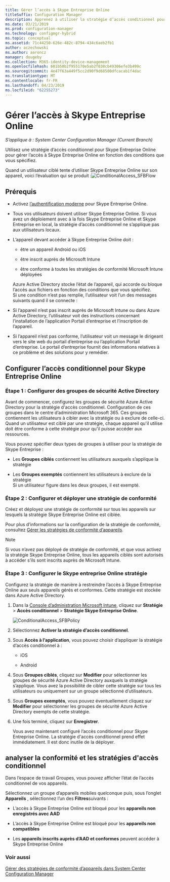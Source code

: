 ```yaml
---
title: Gérer l’accès à Skype Entreprise Online
titleSuffix: Configuration Manager
description: Apprenez à utiliser la stratégie d’accès conditionnel pour gérer l’accès à Skype Entreprise Online.
ms.date: 03/21/2019
ms.prod: configuration-manager
ms.technology: configmgr-hybrid
ms.topic: conceptual
ms.assetid: 71c44250-626e-482c-8794-434c6aeb2fb1
author: aczechowski
ms.author: aaroncz
manager: dougeby
ms.collection: M365-identity-device-management
ms.openlocfilehash: 601b58b2f955170e5ab2f038cb49306efe3b499c
ms.sourcegitcommit: 4e47f63a449f5cc2d90f9d68500dfcacab1f4dac
ms.translationtype: MT
ms.contentlocale: fr-FR
ms.lasthandoff: 04/23/2019
ms.locfileid: "62255273"
---
```

# <a name="manage-skype-for-business-online-access"></a>Gérer l’accès à Skype Entreprise Online

*S’applique à : System Center Configuration Manager (Current Branch)*


Utilisez une stratégie d’accès conditionnel pour Skype Entreprise Online pour gérer l’accès à Skype Entreprise Online en fonction des conditions que vous spécifiez.  


 Quand un utilisateur ciblé tente d’utiliser Skype Entreprise Online sur son appareil, voici l’évaluation qui se produit :![ConditionalAccess&#95;SFBFlow](media/ConditionalAccess_SFBFlow.png)  

## <a name="prerequisites"></a>Prérequis  

- Activez [l’authentification moderne](https://aka.ms/SkypeModernAuth) pour Skype Entreprise Online.   

- Tous vos utilisateurs doivent utiliser Skype Entreprise Online. Si vous avez un déploiement avec à la fois Skype Entreprise Online et Skype Entreprise en local, la stratégie d’accès conditionnel ne s’applique pas aux utilisateurs locaux.  

- L’appareil devant accéder à Skype Entreprise Online doit :  

  -   être un appareil Android ou iOS

  -   être inscrit auprès de Microsoft Intune

  -   être conforme à toutes les stratégies de conformité Microsoft Intune déployées

  Azure Active Directory stocke l’état de l’appareil, qui accorde ou bloque l’accès aux fichiers en fonction des conditions que vous spécifiez.  
  Si une condition n’est pas remplie, l’utilisateur voit l’un des messages suivants quand il se connecte :  

- Si l’appareil n’est pas inscrit auprès de Microsoft Intune ou dans Azure Active Directory, l’utilisateur voit des instructions concernant l’installation de l’application Portail d’entreprise et l’inscription de l’appareil.  

- Si l’appareil n’est pas conforme, l’utilisateur voit un message le dirigeant vers le site web du portail d’entreprise ou l’application Portail d’entreprise. Le portail d’entreprise fournit des informations relatives à ce problème et des solutions pour y remédier.  

## <a name="configure-conditional-access-for-skype-for-business-online"></a>Configurer l’accès conditionnel pour Skype Entreprise Online  

### <a name="step-1-configure-active-directory-security-groups"></a>Étape 1 : Configurer des groupes de sécurité Active Directory  
 Avant de commencer, configurez les groupes de sécurité Azure Active Directory pour la stratégie d'accès conditionnel. Configuration de ces groupes dans le centre d’administration Microsoft 365. Ces groupes contiennent les utilisateurs à cibler avec la stratégie ou à exclure de celle-ci. Quand un utilisateur est ciblé par une stratégie, chaque appareil qu'il utilise doit être conforme à cette stratégie pour qu'il puisse accéder aux ressources.  

 Vous pouvez spécifier deux types de groupes à utiliser pour la stratégie de Skype Entreprise :  

-   Les **Groupes ciblés** contiennent les utilisateurs auxquels s’applique la stratégie  

-   Les **Groupes exemptés** contiennent les utilisateurs à exclure de la stratégie  
    Si un utilisateur figure dans les deux groupes, il est exempté.  

### <a name="step-2-configure-and-deploy-a-compliance-policy"></a>Étape 2 : Configurer et déployer une stratégie de conformité  
 Créez et déployez une stratégie de conformité sur tous les appareils sur lesquels la stratégie Skype Entreprise Online est ciblée.  

 Pour plus d’informations sur la configuration de la stratégie de conformité, consultez [Gérer les stratégies de conformité d’appareils](../../protect/deploy-use/device-compliance-policies.md).  

> [!NOTE]  
>  Si vous n’avez pas déployé de stratégie de conformité, et que vous activez la stratégie Skype Entreprise Online, tous les appareils ciblés sont autorisés à accéder s’ils sont inscrits auprès de Microsoft Intune.  


### <a name="step-3-configure-the-skype-for-business-online-policy"></a>Étape 3 : Configurer le Skype entreprise Online stratégie  
 Configurez la stratégie de manière à restreindre l’accès à Skype Entreprise Online aux seuls appareils gérés et conformes. Cette stratégie est stockée dans Azure Active Directory.  

1. Dans la [Console d’administration Microsoft Intune](https://manage.microsoft.com), cliquez sur **Stratégie** > **Accès conditionnel** > **Stratégie Skype Entreprise Online**.  

    ![ConditionalAccess&#95;SFBPolicy](media/ConditionalAccess_SFBPolicy.png)  

2. Sélectionnez **Activer la stratégie d’accès conditionnel**.  

3. Sous **Accès à l’application**, vous pouvez choisir d’appliquer la stratégie d’accès conditionnel à :  

   -   iOS  

   -   Android  

4. Sous **Groupes ciblés**, cliquez sur **Modifier** pour sélectionner les groupes de sécurité Azure Active Directory auxquels la stratégie s’applique. Vous avez la possibilité de cibler cette stratégie sur tous les utilisateurs ou uniquement sur un groupe sélectionné d’utilisateurs.  

5. Sous **Groupes exemptés**, vous pouvez éventuellement cliquez sur **Modifier** pour sélectionner les groupes de sécurité Azure Active Directory exempts de cette stratégie.  

6. Une fois terminé, cliquez sur **Enregistrer**.  

   Vous avez maintenant configuré l’accès conditionnel pour Skype Entreprise Online. La stratégie d'accès conditionnel prend effet immédiatement. Il est donc inutile de la déployer.  

## <a name="monitor-the-compliance-and-conditional-access-policies"></a>analyser la conformité et les stratégies d'accès conditionnel  
 Dans l’espace de travail Groupes, vous pouvez afficher l’état de l’accès conditionnel de vos appareils.  

 Sélectionnez un groupe d’appareils mobiles quelconque puis, sous l’onglet **Appareils** , sélectionnez l’un des **Filtres**suivants :  

-   L’accès à Skype Entreprise Online est bloqué pour les **appareils non enregistrés avec AAD**

-   L’accès à Skype Entreprise Online est bloqué pour les **appareils non compatibles**  

-   Les **appareils inscrits auprès d’AAD et conformes** peuvent accéder à Skype Entreprise Online  

### <a name="see-also"></a>Voir aussi  

 [Gérer des stratégies de conformité d’appareils dans System Center Configuration Manager](../../protect/deploy-use/device-compliance-policies.md)
